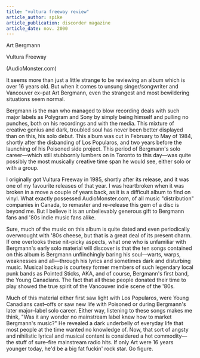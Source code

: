```yaml
---
title: "vultura freeway review"
article_author: spike
article_publication: discorder magazine
article_date: nov. 2000
---
```

Art Bergmann  
  
Vultura Freeway  
  
(AudioMonster.com)  
  
It seems more than just a little strange to be reviewing an album which is over 16 years old. But when it comes to unsung singer/songwriter and Vancouver ex&ndash;pat Art Bergmann, even the strangest and most bewildering situations seem normal.  
  
Bergmann is the man who managed to blow recording deals with such major labels as Polygram and Sony by simply being himself and pulling no punches, both on his recordings and with the media. This mixture of creative genius and dark, troubled soul has never been better displayed than on this, his solo debut. This album was cut in February to May of 1984, shortly after the disbanding of Los Popularos, and two years before the launching of his Poisoned side project. This period of Bergmann's solo career&mdash;which still stubbornly lumbers on in Toronto to this day&mdash;was quite possibly the most musically creative time span he would see, either solo or with a group.  
  
I originally got Vultura Freeway in 1985, shortly after its release, and it was one of my favourite releases of that year. I was heartbroken when it was broken in a move a couple of years back, as it is a difficult album to find on vinyl. What exactly possessed AudioMonster.com, of all music "distribution" companies in Canada, to remaster and re&ndash;release this gem of a disc is beyond me. But I believe it is an unbelievably generous gift to Bergmann fans and '80s indie music fans alike.  
  
Sure, much of the music on this album is quite dated and even periodically overwrought with '80s cheese, but that is a great deal of its present charm. If one overlooks these nit&ndash;picky aspects, what one who is unfamiliar with Bergmann's early solo material will discover is that the ten songs contained on this album is Bergmann unflinchingly baring his soul&mdash;warts, warps, weaknesses and all&mdash;through his lyrics and sometimes dark and disturbing music. Musical backup is courtesy former members of such legendary local punk bands as Pointed Sticks, AKA, and of course, Bergmann's first band, the Young Canadians. The fact that all these people donated their time to play showed the true spirit of the Vancouver indie scene of the '80s.  
  
Much of this material either first saw light with Los Popularos, were Young Canadians cast&ndash;offs or saw new life with Poisoned or during Bergmann's later major&ndash;label solo career. Either way, listening to these songs makes me think, "Was it any wonder no mainstream label knew how to market Bergmann's music?" He revealed a dark underbelly of everyday life that most people at the time wanted no knowledge of. Now, that sort of angsty and nihilistic lyrical and musical content is considered a hot commodity&mdash;the stuff of sure&ndash;fire mainstream radio hits. If only Art were 16 years younger today, he'd be a big fat fuckin' rock star. Go figure.  
